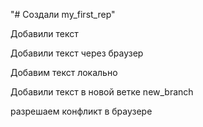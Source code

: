 "# Создали my_first_rep" 

Добавили текст

Добавили текст через браузер

Добавим текст локально

Добавили текст в новой ветке new_branch

разрешаем конфликт в браузере
